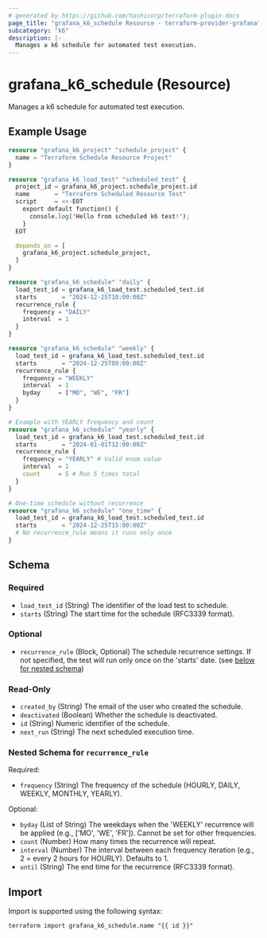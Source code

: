 ```yaml
---
# generated by https://github.com/hashicorp/terraform-plugin-docs
page_title: "grafana_k6_schedule Resource - terraform-provider-grafana"
subcategory: "k6"
description: |-
  Manages a k6 schedule for automated test execution.
---
```


# grafana_k6_schedule (Resource)

Manages a k6 schedule for automated test execution.

## Example Usage

```terraform
resource "grafana_k6_project" "schedule_project" {
  name = "Terraform Schedule Resource Project"
}

resource "grafana_k6_load_test" "scheduled_test" {
  project_id = grafana_k6_project.schedule_project.id
  name       = "Terraform Scheduled Resource Test"
  script     = <<-EOT
    export default function() {
      console.log('Hello from scheduled k6 test!');
    }
  EOT

  depends_on = [
    grafana_k6_project.schedule_project,
  ]
}

resource "grafana_k6_schedule" "daily" {
  load_test_id = grafana_k6_load_test.scheduled_test.id
  starts       = "2024-12-25T10:00:00Z"
  recurrence_rule {
    frequency = "DAILY"
    interval  = 1
  }
}

resource "grafana_k6_schedule" "weekly" {
  load_test_id = grafana_k6_load_test.scheduled_test.id
  starts       = "2024-12-25T09:00:00Z"
  recurrence_rule {
    frequency = "WEEKLY"
    interval  = 1
    byday     = ["MO", "WE", "FR"]
  }
}

# Example with YEARLY frequency and count
resource "grafana_k6_schedule" "yearly" {
  load_test_id = grafana_k6_load_test.scheduled_test.id
  starts       = "2024-01-01T12:00:00Z"
  recurrence_rule {
    frequency = "YEARLY" # Valid enum value
    interval  = 1
    count     = 5 # Run 5 times total
  }
}

# One-time schedule without recurrence
resource "grafana_k6_schedule" "one_time" {
  load_test_id = grafana_k6_load_test.scheduled_test.id
  starts       = "2024-12-25T15:00:00Z"
  # No recurrence_rule means it runs only once
}
```

<!-- schema generated by tfplugindocs -->
## Schema

### Required

- `load_test_id` (String) The identifier of the load test to schedule.
- `starts` (String) The start time for the schedule (RFC3339 format).

### Optional

- `recurrence_rule` (Block, Optional) The schedule recurrence settings. If not specified, the test will run only once on the 'starts' date. (see [below for nested schema](#nestedblock--recurrence_rule))

### Read-Only

- `created_by` (String) The email of the user who created the schedule.
- `deactivated` (Boolean) Whether the schedule is deactivated.
- `id` (String) Numeric identifier of the schedule.
- `next_run` (String) The next scheduled execution time.

<a id="nestedblock--recurrence_rule"></a>
### Nested Schema for `recurrence_rule`

Required:

- `frequency` (String) The frequency of the schedule (HOURLY, DAILY, WEEKLY, MONTHLY, YEARLY).

Optional:

- `byday` (List of String) The weekdays when the 'WEEKLY' recurrence will be applied (e.g., ['MO', 'WE', 'FR']). Cannot be set for other frequencies.
- `count` (Number) How many times the recurrence will repeat.
- `interval` (Number) The interval between each frequency iteration (e.g., 2 = every 2 hours for HOURLY). Defaults to 1.
- `until` (String) The end time for the recurrence (RFC3339 format).

## Import

Import is supported using the following syntax:

```shell
terraform import grafana_k6_schedule.name "{{ id }}"
```
